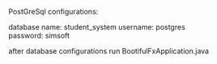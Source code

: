 PostGreSql configurations:

database name: student_system 
username: postgres  
password: simsoft 



after database configurations run BootifulFxApplication.java
